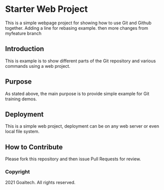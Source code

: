 # Starter Web Project

This is a simple webpage project for showing how to use Git and Github together.
Adding a line for rebasing example. then more changes from myfeature branch

## Introduction

This is example is to show different parts of the Git repository and various commands using a web project.
## Purpose

As stated above, the main purpose is to provide simple example for Git training demos. 

## Deployment

This is a simple web project, deployment can be on any web server or even local file system.

## How to Contribute

Please fork this repository and then issue Pull Requests for review.

### Copyright

2021 Goaltech. All rights reserved.